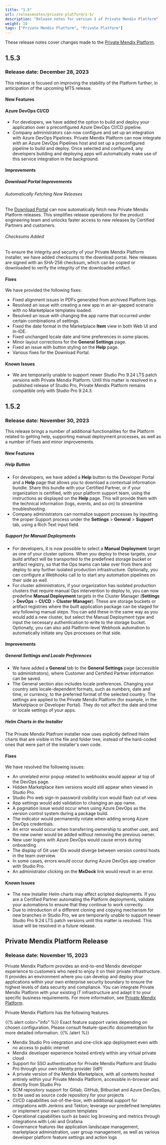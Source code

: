```yaml
---
title: "1.5"
url: /releasenotes/private-platform/1-5/
description: "Release notes for version 1 of Private Mendix Platform"
weight: 10
tags: ["Private Mendix Platform", "Private Platform"]
---
```


These release notes cover changes made to the [Private Mendix Platform](/private-mendix-platform/).

## 1.5.3

### Release date: December 28, 2023

This release is focused on improving the stability of the Platform further, in anticipation of the upcoming MTS release.

#### New Features

#### Azure DevOps CI/CD

* For developers, we have added the option to build and deploy your application over a preconfigured Azure DevOps CI/CD pipeline.
* Company administrators can now configure and set up an integration with Azure DevOps Pipelines. Private Mendix Platform can now integrate with an Azure DevOps Pipelines host and set up a preconfigured pipeline to build and deploy. Once selected and configured, any developers building and deploying apps will automatically make use of this service integration in the background.

#### Improvements

##### Download Portal Improvements

###### Automatically Fetching New Releases

The [Download Portal](https://privateplatform.mendix.com) can now automatically fetch new Private Mendix Platform releases. This simplifies release operations for the product engineering team and unlocks faster access to new releases by Certified Partners and customers.

###### Checksums Added

To ensure the integrity and security of your Private Mendix Platform installer, we have added checksums to the download portal. New releases are signed with an SHA-256 checksum, which can be copied or downloaded to verify the integrity of the downloaded artifact.

#### Fixes

We have provided the following fixes:

* Fixed alignment issues in PDFs generated from archived Platform logs.
* Resolved an issue with  creating a new app in an air-gapped scenario with no Marketplace templates loaded.
* Resolved an issue with changing the app name that occurred under certain combinations of settings.
* Fixed the date format in the Marketplace **Item** view in both Web UI and In-IDE.
* Fixed unchanged locale date and time preferences in some places.
* Minor layout corrections for the **General Settings** page.
* Fixed an issue with button styling on the **Help** page.
* Various fixes for the Download Portal.

#### Known Issues

* We are temporarily unable to support newer Studio Pro 9.24 LTS patch versions with Private Mendix Platform. Until this matter is resolved in a published release of Studio Pro, Private Mendix Platform remains compatible only with Studio Pro 9.24.3.

## 1.5.2

### Release date: November 30, 2023

This release brings a number of additional functionalities for the Platform related to getting help, supporting manual deployment processes, as well as a number of fixes and minor improvements.

#### New Features

##### Help Button

* For developers, we have added a **Help** button to the Developer Portal and a **Help** page that allows you to download a contextual information bundle. Share this bundle with your Certified Partner, or if your organization is certified, with your platform support team, using the instructions as displayed on the **Help** page. This will provide them with the technical information (logs, events, and so on) to streamline troubleshooting.
* Company administrators can normalize support processes by inputting the proper Support process under the **Settings** > **General** > **Support** tab, using a Rich Text input field.

##### Support for Manual Deployments

* For developers, it is now possible to select a **Manual Deployment** target as one of your cluster options. When you deploy to these targets, your build artifact will be transported to the predefined storage bucket or artifact registry, so that the Ops teams can take over from there and deploy to any further isolated production infrastructure. Optionally, you can configure a Webhooks call to to start any automation pipelines on their side as well.
* For cluster administrators, if your organization has isolated production clusters that require manual Ops intervention to deploy to, you can now predefine **Manual Deployment** targets in the Cluster Manager (**Settings** > **DevOps** > **CI/CD** > **Cluster Manager**). These are storage buckets or artifact registries where the built application package can be staged for any following manual steps. You can add these in the same way as you would add a new cluster, but select the Manual Deployment type and input the necessary authentication to write to the storage bucket. Optionally, you can also add Platform-level Webhook automation to automatically initiate any Ops processes on that side.

#### Improvements

##### General Settings and Locale Preferences

* We have added a **General** tab to the **General Settings** page (accessible to administrators), where Customer and Certified Partner information can be saved. 
* The General section also includes locale preferences. Changing your country sets locale-dependent formats, such as numbers, date and time, or currency, to the preferred format of the selected country. The settings are applied to the Private Mendix Platform (for example, in the Marketplace or Developer Portal). They do not affect the date and time or locale settings of your apps.

##### Helm Charts in the Installer

The Private Mendix Platfrom installer now uses explicitly defined Helm charts that are visible in the file and folder tree, instead of the hard-coded ones that were part of the installer's own code.

#### Fixes

We have resolved the following issues:

* An unrelated error popup related to webhooks would appear at top of the DevOps page.
* Hidden Marketplace item versions would still appear when viewed in Studio Pro.
* Studio Pro web sign-in password visibility icon would flash out of view.
* App settings would add validation to changing an app name.
* A pagination issue would occur when using Azure DevOps as the version control system during a package build.
* The indicator would permanently rotate when adding wrong Azure DevOps credentials.
* An error would occur when transferring ownership to another user, and the new owner would be added without removing the previous owner.
* New user logins with Azure DevOps would cause errors during onboarding.
* The display of Git user IDs would diverge between version control hosts in the team overview.
* In some cases, errors would occur during Azure DevOps app creation with Studio Pro.
* An administrator clicking on the **MxDock** link would result in an error.

#### Known Issues

* The new Installer Helm charts may affect scripted deployments. If you are a Certified Partner automating the Platform deployments, validate your automations to ensure that they continue to work correctly.
* Due to introduction of a different cloning and copying mechanism for new branches in Studio Pro, we are temporarily unable to support newer Studio Pro 9.24 LTS patch versions until this matter is resolved. This issue will be resolved in a future release.

## Private Mendix Platform Release

### Release date: November 15, 2023

Private Mendix Platform provides an end-to-end Mendix developer experience to customers who need to enjoy it on their private infrastructure. It provides an environment where you can develop and deploy your applications within your own enterprise security boundary to ensure the highest levels of data security and compliance. You can integrate Private Mendix Platform with your existing IT infrastructure and adapt it to your specific business requirements. For more information, see [Private Mendix Platform](/private-mendix-platform/).

Private Mendix Platform has the following features.

{{% alert color="info" %}}
Exact feature support varies depending on chosen configuration. Please consult feature-specific documentation for more detailed information.
{{% /alert %}}

* Mendix Studio Pro integration and one-click app deployment even with no access to public internet
* Mendix developer experience hosted entirely within any virtual private cloud
* Support for SSO authentication for Private Mendix Platform and Studio Pro through your own identity provider (IdP)
* A private version of the Mendix Marketplace, with all contents hosted entirely within your Private Mendix Platform, accessible in-browser and directly from Studio Pro
* SCM repository support for Gitlab, GitHub, Bitbucket and Azure DevOps, to be used as source code repository for your projects
* CI/CD capabilities out-of-the-box, with additional support for integrations with Jenkins and Tekton; leverage our predefined templates or implement your own custom templates
* Operational capabilities such as basic log browsing and metrics through integrations with Loki and Grafana
* Governance features like application landscape management, marketplace administration, user group management, as well as various developer platform feature settings and action logs
